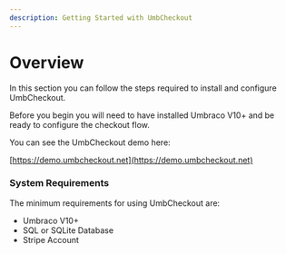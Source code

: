 ```yaml
---
description: Getting Started with UmbCheckout
---
```


# Overview

In this section you can follow the steps required to install and configure UmbCheckout.

Before you begin you will need to have installed Umbraco V10+ and be ready to configure the checkout flow.

You can see the UmbCheckout demo here:

[https://demo.umbcheckout.net](https://demo.umbcheckout.net)

### System Requirements

The minimum requirements for using UmbCheckout are:

* Umbraco V10+
* SQL or SQLite Database
* Stripe Account

